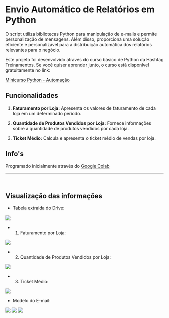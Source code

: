 # Envio Automático de Relatórios em Python

O script utiliza bibliotecas Python para manipulação de e-mails e permite personalização de mensagens. Além disso, proporciona uma solução eficiente e personalizável para a distribuição automática dos relatórios relevantes para o negócio.


Este projeto foi desenvolvido através do curso básico de Python da Hashtag Treinamentos. Se você quiser aprender junto, o curso está disponível gratuitamente no link: 

<a href="https://pages.hashtagtreinamentos.com/minicurso-python-automacao-obrigado?blog=1n4033rer&video=3ivfkigsf">Minicurso Python - Automação</a>

## Funcionalidades


1. **Faturamento por Loja:** Apresenta os valores de faturamento de cada loja em um determinado período.

2. **Quantidade de Produtos Vendidos por Loja:** Fornece informações sobre a quantidade de produtos vendidos por cada loja.

3. **Ticket Médio:** Calcula e apresenta o ticket médio de vendas por loja.


## Info's

Programado inicialmente através do [Google Colab](https://colab.research.google.com/drive/1DMLfKW_5SXAN4WBRmZVN_sdNt93nRi_P?usp=sharing)

---
<br>

## Visualização das informações

- Tabela extraida do Drive:

<img src="img/tabela_excel.png">


- 1. Faturamento por Loja:

<img src="img/faturamento_loja.png">

- 2. Quantidade de Produtos Vendidos por Loja:

<img src="img/qnt_loja.png/">

- 3. Ticket Médio:

<img src="img/ticket.png">

- Modelo do E-mail: 

<img src="img/gmail1.png">
<img src="img/gmail2.png">
<img src="img/gmail3.png">